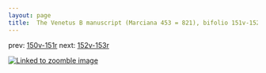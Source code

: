 ```yaml
---
layout: page
title:  The Venetus B manuscript (Marciana 453 = 821), bifolio 151v-152r
---
```


prev: [150v-151r](../150v-151r/) next: [152v-153r](../152v-153r/)



[![Linked to zoomble image](http://www.homermultitext.org/iipsrv?IIIF=/project/homer/pyramidal/deepzoom/hmt/vbbifolio/v1/vb_151v_152r.tif/full/2000,/0/default.jpg)](http://www.homermultitext.org/ict2/?urn=urn:cite2:hmt:vbbifolio.v1:vb_151v_152r)

